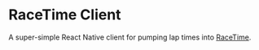 # RaceTime Client

A super-simple React Native client for pumping lap times into [RaceTime](http://github.com/anttti/racetime).
